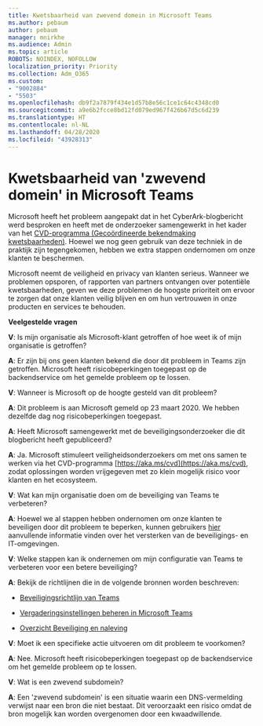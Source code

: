 ```yaml
---
title: Kwetsbaarheid van zwevend domein in Microsoft Teams
ms.author: pebaum
author: pebaum
manager: mnirkhe
ms.audience: Admin
ms.topic: article
ROBOTS: NOINDEX, NOFOLLOW
localization_priority: Priority
ms.collection: Adm_O365
ms.custom:
- "9002884"
- "5503"
ms.openlocfilehash: db9f2a7879f434e1d57b8e56c1ce1c64c4348cd0
ms.sourcegitcommit: a9e6b2fcce8bd12fd079ed967f426b67d5c6d239
ms.translationtype: HT
ms.contentlocale: nl-NL
ms.lasthandoff: 04/28/2020
ms.locfileid: "43928313"
---
```

# <a name="microsoft-teams-dangling-domain-vulnerability"></a>Kwetsbaarheid van 'zwevend domein' in Microsoft Teams

Microsoft heeft het probleem aangepakt dat in het CyberArk-blogbericht werd besproken en heeft met de onderzoeker samengewerkt in het kader van het [CVD-programma (Gecoördineerde bekendmaking kwetsbaarheden)](https://aka.ms/cvd). Hoewel we nog geen gebruik van deze techniek in de praktijk zijn tegengekomen, hebben we extra stappen ondernomen om onze klanten te beschermen.

Microsoft neemt de veiligheid en privacy van klanten serieus. Wanneer we problemen opsporen, of rapporten van partners ontvangen over potentiële kwetsbaarheden, geven we deze problemen de hoogste prioriteit om ervoor te zorgen dat onze klanten veilig blijven en om hun vertrouwen in onze producten en services te behouden.

**Veelgestelde vragen**

**V**: Is mijn organisatie als Microsoft-klant getroffen of hoe weet ik of mijn organisatie is getroffen?

**A**: Er zijn bij ons geen klanten bekend die door dit probleem in Teams zijn getroffen. Microsoft heeft risicobeperkingen toegepast op de backendservice om het gemelde probleem op te lossen.

**V**: Wanneer is Microsoft op de hoogte gesteld van dit probleem?

**A**: Dit probleem is aan Microsoft gemeld op 23 maart 2020. We hebben dezelfde dag nog risicobeperkingen toegepast.

**A**: Heeft Microsoft samengewerkt met de beveiligingsonderzoeker die dit blogbericht heeft gepubliceerd?

**A**: Ja. Microsoft stimuleert veiligheidsonderzoekers om met ons samen te werken via het CVD-programma [https://aka.ms/cvd](https://aka.ms/cvd), zodat oplossingen worden vrijgegeven met zo klein mogelijk risico voor klanten en het ecosysteem.  

**V**: Wat kan mijn organisatie doen om de beveiliging van Teams te verbeteren?  

**A**: Hoewel we al stappen hebben ondernomen om onze klanten te beveiligen door dit probleem te beperken, kunnen gebruikers [hier](https://www.microsoft.com/microsoft-365/blog/2020/04/06/it-professionals-privacy-security-microsoft-teams/) aanvullende informatie vinden over het versterken van de beveiligings- en IT-omgevingen.  

**V**: Welke stappen kan ik ondernemen om mijn configuratie van Teams te verbeteren voor een betere beveiliging?

**A**: Bekijk de richtlijnen die in de volgende bronnen worden beschreven: 

- [Beveiligingsrichtlijn van Teams](https://docs.microsoft.com/microsoftteams/teams-security-guide)

- [Vergaderingsinstellingen beheren in Microsoft Teams](https://docs.microsoft.com/microsoftteams/meeting-settings-in-teams)

- [Overzicht Beveiliging en naleving](https://docs.microsoft.com/microsoftteams/security-compliance-overview)

**V**: Moet ik een specifieke actie uitvoeren om dit probleem te voorkomen?

**A**: Nee. Microsoft heeft risicobeperkingen toegepast op de backendservice om het gemelde probleem op te lossen.

**V**: Wat is een zwevend subdomein?

**A**: Een 'zwevend subdomein' is een situatie waarin een DNS-vermelding verwijst naar een bron die niet bestaat.  Dit veroorzaakt een risico omdat de bron mogelijk kan worden overgenomen door een kwaadwillende.
